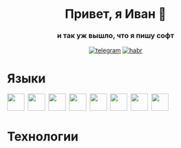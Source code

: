 <div id="header" align="center">
  <h1>Привет, я Иван 👋</h1>
  <h3>и так уж вышло, что я пишу софт</h3>
  <p></p>
  <a href="https://t.me/ivan_noskovvv"><img src="https://badgen.net/badge/icon/телега?icon=telegram&label" alt="telegram"/></a>
  <a href="https://habr.com/ru/users/IvanNoskov"><img src="https://badgen.net/badge/icon/статейки?icon=wiki&label" alt="habr"/></a>
</div>

<h1>Языки</h1>
<img src="https://cdn.jsdelivr.net/gh/devicons/devicon/icons/python/python-original.svg" height="40" width="40"/>&nbsp;
<img src="https://cdn.jsdelivr.net/gh/devicons/devicon/icons/javascript/javascript-original.svg" height="40" width="40"/>&nbsp;
<img src="https://cdn.jsdelivr.net/gh/devicons/devicon/icons/html5/html5-original.svg" height="40" width="40"/>&nbsp;
<img src="https://cdn.jsdelivr.net/gh/devicons/devicon/icons/css3/css3-original.svg" height="40" width="40"/>&nbsp;
<img src="https://cdn.jsdelivr.net/gh/devicons/devicon/icons/c/c-original.svg" height="40" width="40"/>&nbsp;
<img src="https://cdn.jsdelivr.net/gh/devicons/devicon/icons/go/go-original-wordmark.svg" height="40" width="40"/>&nbsp;
<img src="https://cdn.jsdelivr.net/gh/devicons/devicon/icons/processing/processing-original-wordmark.svg" height="40" width="40"/>&nbsp;
<img src="https://cdn.jsdelivr.net/gh/devicons/devicon/icons/dart/dart-original.svg" height="40" width="40"/>&nbsp;

<h1>Технологии</h1>
